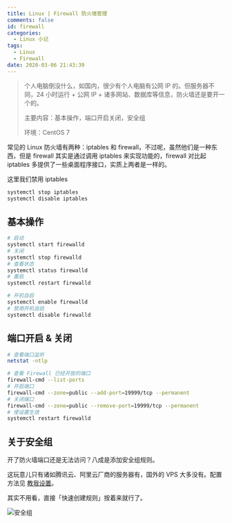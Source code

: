 ```yaml
---
title: Linux | Firewall 防火墙管理
comments: false
id: firewall
categories:
  - Linux 小记
tags:
  - Linux
  - Firewall
date: 2020-03-06 21:43:39
---
```


> 个人电脑倒没什么，如国内，很少有个人电脑有公网 IP 的。但服务器不同，24 小时运行 + 公网 IP + 诸多网站、数据库等信息，防火墙还是要开一个的。
>
> 主要内容：基本操作，端口开启关闭，安全组
>
> 环境：CentOS 7

<!-- more -->

常见的 Linux 防火墙有两种：iptables 和 firewall，不过呢，虽然他们是一种东西，但是 firewall 其实是通过调用 iptables 来实现功能的，firewall 对比起 iptables 多提供了一些桌面程序接口，实质上两者是一样的。

这里我们禁用 iptables

```bash
systemctl stop iptables
systemctl disable iptables
```

## 基本操作

```bash
# 启动
systemctl start firewalld
# 关闭
systemctl stop firewalld
# 查看状态
systemctl status firewalld
# 重启
systemctl restart firewalld

# 开机自启
systemctl enable firewalld
# 禁用开机自启
systemctl disable firewalld
```

## 端口开启 & 关闭

```bash
# 查看端口监听
netstat -ntlp

# 查看 Firewall 已经开放的端口
firewall-cmd --list-ports
# 开启端口
firewall-cmd --zone=public --add-port=19999/tcp --permanent
# 关闭端口
firewall-cmd --zone=public --remove-port=19999/tcp --permanent
# 使设置生效
systemctl restart firewalld
```

## 关于安全组

开了防火墙端口还是无法访问？八成是添加安全组规则。

这玩意儿只有诸如腾讯云、阿里云厂商的服务器有，国外的 VPS 大多没有。配置方法见 [教我设置](https://help.aliyun.com/document_detail/25475.html?spm=5176.2020520101.121.1.6b144df5saKTIG)。

其实不用看，直接「快速创建规则」按着来就行了。

![安全组](https://gallery.vksir.zone/images/2020/03/05/QQ20200305005754.jpg)